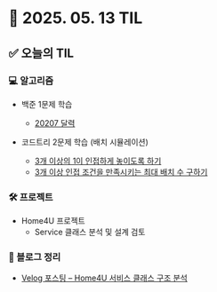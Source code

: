 # 📅 2025. 05. 13 TIL

## ✅ 오늘의 TIL

### 💻 알고리즘

- 백준 1문제 학습  
  - [20207 달력](https://www.acmicpc.net/problem/20207)

- 코드트리 2문제 학습 (배치 시뮬레이션)  
  - [3개 이상의 1이 인접하게 놓이도록 하기](https://www.codetree.ai/ko/trails/complete/curated-cards/intro-place-more-than-3-ones)  
  - [3개 이상 인접 조건을 만족시키는 최대 배치 수 구하기](https://www.codetree.ai/ko/trails/complete/curated-cards/intro-place-more-than-3-ones)

### 🛠 프로젝트

- Home4U 프로젝트  
  - Service 클래스 분석 및 설계 검토

### 📘 블로그 정리

- [Velog 포스팅 – Home4U 서비스 클래스 구조 분석](https://velog.io/@lgh8079/Home4U-%ED%81%B4%EB%9E%98%EC%8A%A4-%EB%B6%84%EC%84%9DService-%ED%8C%A8%ED%82%A4%EC%A7%80)
